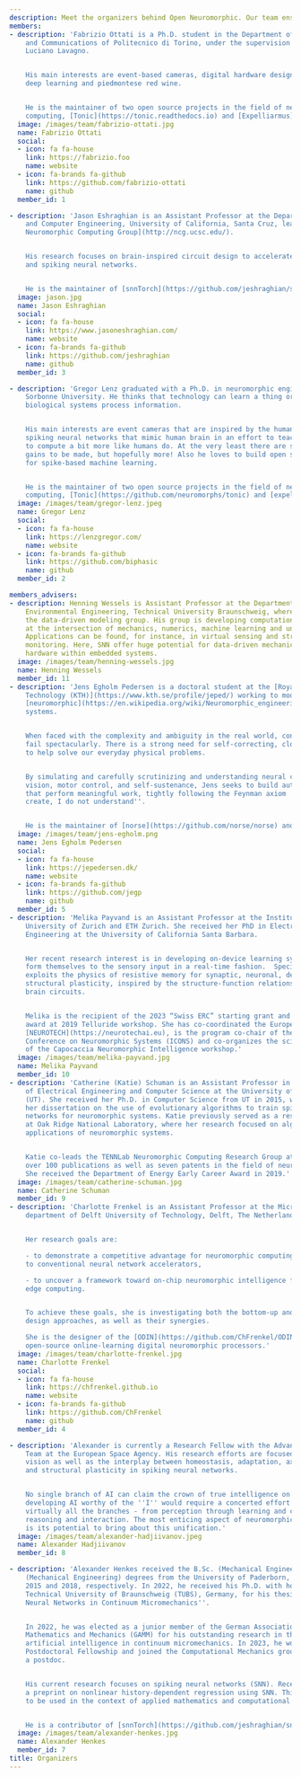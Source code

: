 ```yaml
---
description: Meet the organizers behind Open Neuromorphic. Our team ensures the thriving community of neuromorphic computing, digital hardware, and AI enthusiasts.
members:
- description: 'Fabrizio Ottati is a Ph.D. student in the Department of Electronics
    and Communications of Politecnico di Torino, under the supervision of professor
    Luciano Lavagno.


    His main interests are event-based cameras, digital hardware design and automation,
    deep learning and piedmontese red wine.


    He is the maintainer of two open source projects in the field of neuromorphic
    computing, [Tonic](https://tonic.readthedocs.io) and [Expelliarmus](https://expelliarmus.readthedocs.io).'
  image: /images/team/fabrizio-ottati.jpg
  name: Fabrizio Ottati
  social:
  - icon: fa fa-house
    link: https://fabrizio.foo
    name: website
  - icon: fa-brands fa-github
    link: https://github.com/fabrizio-ottati
    name: github
  member_id: 1

- description: 'Jason Eshraghian is an Assistant Professor at the Department of Electrical
    and Computer Engineering, University of California, Santa Cruz, leading the [UCSC
    Neuromorphic Computing Group](http://ncg.ucsc.edu/).


    His research focuses on brain-inspired circuit design to accelerate AI algorithms
    and spiking neural networks.


    He is the maintainer of [snnTorch](https://github.com/jeshraghian/snntorch).'
  image: jason.jpg
  name: Jason Eshraghian
  social:
  - icon: fa fa-house
    link: https://www.jasoneshraghian.com/
    name: website
  - icon: fa-brands fa-github
    link: https://github.com/jeshraghian
    name: github
  member_id: 3

- description: 'Gregor Lenz graduated with a Ph.D. in neuromorphic engineering from
    Sorbonne University. He thinks that technology can learn a thing or two from how
    biological systems process information.


    His main interests are event cameras that are inspired by the human retina and
    spiking neural networks that mimic human brain in an effort to teach machines
    to compute a bit more like humans do. At the very least there are some power efficiency
    gains to be made, but hopefully more! Also he loves to build open source software
    for spike-based machine learning.


    He is the maintainer of two open source projects in the field of neuromorphic
    computing, [Tonic](https://github.com/neuromorphs/tonic) and [expelliarmus](https://github.com/open-neuromorphic/expelliarmus).'
  image: /images/team/gregor-lenz.jpeg
  name: Gregor Lenz
  social:
  - icon: fa fa-house
    link: https://lenzgregor.com/
    name: website
  - icon: fa-brands fa-github
    link: https://github.com/biphasic
    name: github
  member_id: 2

members_advisers:
- description: Henning Wessels is Assistant Professor at the Department of Civil and
    Environmental Engineering, Technical University Braunschweig, where he is leading
    the data-driven modeling group. His group is developing computational methods
    at the intersection of mechanics, numerics, machine learning and uncertainty quantification.
    Applications can be found, for instance, in virtual sensing and structural health
    monitoring. Here, SNN offer huge potential for data-driven mechanics on neuromorphic
    hardware within embedded systems.
  image: /images/team/henning-wessels.jpg
  name: Henning Wessels
  member_id: 11
- description: 'Jens Egholm Pedersen is a doctoral student at the [Royal Institute of
    Technology (KTH)](https://www.kth.se/profile/jeped/) working to model and construct
    [neuromorphic](https://en.wikipedia.org/wiki/Neuromorphic_engineering) control
    systems.


    When faced with the complexity and ambiguity in the real world, contemporary algorithms
    fail spectacularly. There is a strong need for self-correcting, closed-loop systems
    to help solve our everyday physical problems.


    By simulating and carefully scrutinizing and understanding neural circuits, including
    vision, motor control, and self-sustenance, Jens seeks to build autonomous systems
    that perform meaningful work, tightly following the Feynman axiom ''What I cannot
    create, I do not understand''.


    He is the maintainer of [norse](https://github.com/norse/norse) and [AEStream](https:github.com/norse/aestream). '
  image: /images/team/jens-egholm.png
  name: Jens Egholm Pedersen
  social:
  - icon: fa fa-house
    link: https://jepedersen.dk/
    name: website
  - icon: fa-brands fa-github
    link: https://github.com/jegp
    name: github
  member_id: 5
- description: 'Melika Payvand is an Assistant Professor at the Institute of Neuroinformatics,
    University of Zurich and ETH Zurich. She received her PhD in Electrical and Computer
    Engineering at the University of California Santa Barbara.


    Her recent research interest is in developing on-device learning systems that
    form themselves to the sensory input in a real-time fashion.  Specifically, she
    exploits the physics of resistive memory for synaptic, neuronal, dendritic and
    structural plasticity, inspired by the structure-function relationship of the
    brain circuits.


    Melika is the recipient of the 2023 “Swiss ERC” starting grant and ''Best Neuromorph''
    award at 2019 Telluride workshop. She has co-coordinated the European project
    [NEUROTECH](https://neurotechai.eu), is the program co-chair of the International
    Conference on Neuromorphic Systems (ICONS) and co-organizes the scientific program
    of the Capocaccia Neuromorphic Intelligence workshop.'
  image: /images/team/melika-payvand.jpg
  name: Melika Payvand
  member_id: 10
- description: 'Catherine (Katie) Schuman is an Assistant Professor in the Department
    of Electrical Engineering and Computer Science at the University of Tennessee
    (UT). She received her Ph.D. in Computer Science from UT in 2015, where she completed
    her dissertation on the use of evolutionary algorithms to train spiking neural
    networks for neuromorphic systems. Katie previously served as a research scientist
    at Oak Ridge National Laboratory, where her research focused on algorithms and
    applications of neuromorphic systems.


    Katie co-leads the TENNLab Neuromorphic Computing Research Group at UT. She has
    over 100 publications as well as seven patents in the field of neuromorphic computing.
    She received the Department of Energy Early Career Award in 2019.'
  image: /images/team/catherine-schuman.jpg
  name: Catherine Schuman
  member_id: 9
- description: 'Charlotte Frenkel is an Assistant Professor at the Microelectronics
    department of Delft University of Technology, Delft, The Netherlands.


    Her research goals are:

    - to demonstrate a competitive advantage for neuromorphic computing devices compared
    to conventional neural network accelerators,

    - to uncover a framework toward on-chip neuromorphic intelligence for adaptive
    edge computing.


    To achieve these goals, she is investigating both the bottom-up and the top-down
    design approaches, as well as their synergies.

    She is the designer of the [ODIN](https://github.com/ChFrenkel/ODIN) and [ReckOn](https://github.com/ChFrenkel/ReckOn)
    open-source online-learning digital neuromorphic processors.'
  image: /images/team/charlotte-frenkel.jpg
  name: Charlotte Frenkel
  social:
  - icon: fa fa-house
    link: https://chfrenkel.github.io
    name: website
  - icon: fa-brands fa-github
    link: https://github.com/ChFrenkel
    name: github
  member_id: 4

- description: 'Alexander is currently a Research Fellow with the Advanced Concepts
    Team at the European Space Agency. His research efforts are focused on retinomorphic
    vision as well as the interplay between homeostasis, adaptation, axon guidance
    and structural plasticity in spiking neural networks.


    No single branch of AI can claim the crown of true intelligence on its own. Rather,
    developing AI worthy of the ''I'' would require a concerted effort to combine
    virtually all the branches - from perception through learning and cognition to
    reasoning and interaction. The most enticing aspect of neuromorphic computing
    is its potential to bring about this unification.'
  image: /images/team/alexander-hadjiivanov.jpeg
  name: Alexander Hadjiivanov
  member_id: 8

- description: 'Alexander Henkes received the B.Sc. (Mechanical Engineering) and M.Sc.
    (Mechanical Engineering) degrees from the University of Paderborn, Germany, in
    2015 and 2018, respectively. In 2022, he received his Ph.D. with honors from the
    Technical University of Braunschweig (TUBS), Germany, for his thesis ''Artificial
    Neural Networks in Continuum Micromechanics''.


    In 2022, he was elected as a junior member of the German Association of Applied
    Mathematics and Mechanics (GAMM) for his outstanding research in the field of
    artificial intelligence in continuum micromechanics. In 2023, he won the ETH Zürich
    Postdoctoral Fellowship and joined the Computational Mechanics group at ETH as
    a postdoc.


    His current research focuses on spiking neural networks (SNN). Recently, he published
    a preprint on nonlinear history-dependent regression using SNN. This enables SNN
    to be used in the context of applied mathematics and computational engineering.


    He is a contributor of [snnTorch](https://github.com/jeshraghian/snntorch).'
  image: /images/team/alexander-henkes.jpg
  name: Alexander Henkes
  member_id: 7
title: Organizers
---
```

